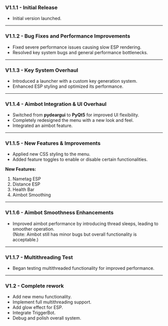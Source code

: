 ### V1.1.1 - Initial Release

- Initial version launched.

---

### V1.1.2 - Bug Fixes and Performance Improvements

- Fixed severe performance issues causing slow ESP rendering.
- Resolved key system bugs and general performance bottlenecks.

---

### V1.1.3 - Key System Overhaul

- Introduced a launcher with a custom key generation system.
- Enhanced ESP styling and optimized its performance.

---

### V1.1.4 - Aimbot Integration & UI Overhaul

- Switched from **pydeargui** to **PyQt5** for improved UI flexibility.
- Completely redesigned the menu with a new look and feel.
- Integrated an aimbot feature.

---

### V1.1.5 - New Features & Improvements

- Applied new CSS styling to the menu.
- Added feature toggles to enable or disable certain functionalities.

**New Features:**
1. Nametag ESP
2. Distance ESP
3. Health Bar
4. Aimbot Smoothing

---

### V1.1.6 - Aimbot Smoothness Enhancements

- Improved aimbot performance by introducing thread sleeps, leading to smoother operation.  
(Note: Aimbot still has minor bugs but overall functionality is acceptable.)

---

### V1.1.7 - Multithreading Test

- Began testing multithreaded functionality for improved performance.

---

### V1.2 - Complete rework

- Add new menu functionality.
-  Implement full multithreading support.
-  Add glow effect for ESP.
- Integrate TriggerBot.
-  Debug and polish overall system.
